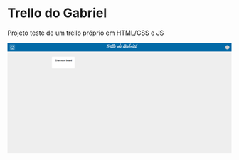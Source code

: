 # Trello do Gabriel

Projeto teste de um trello próprio em HTML/CSS e JS

![Alt text](/trello_example.png?raw=true "Exemplo da Tela")